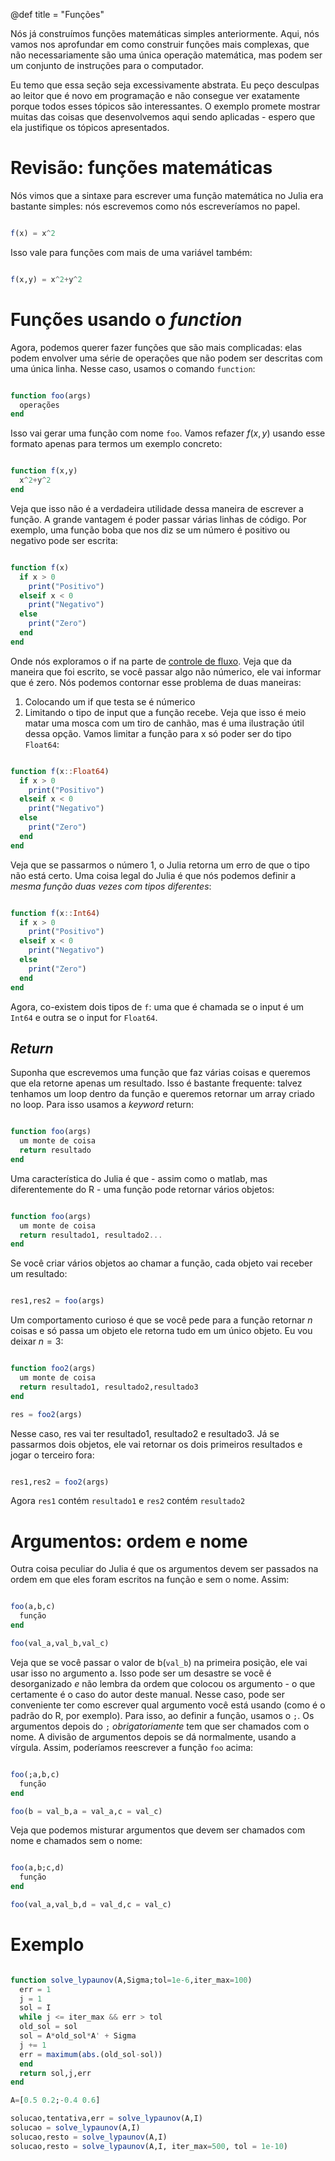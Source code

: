 @def title = "Funções"

Nós já construímos funções matemáticas simples anteriormente. Aqui, nós vamos nos aprofundar em como construir funções mais complexas, que não necessariamente são uma única operação matemática, mas podem ser um conjunto de instruções para o computador.

Eu temo que essa seção seja excessivamente abstrata. Eu peço desculpas ao leitor que é novo em programação e não consegue ver exatamente porque todos esses tópicos são interessantes. O exemplo promete mostrar muitas das coisas que desenvolvemos aqui sendo aplicadas - espero que ela justifique os tópicos apresentados.

# Revisão: funções matemáticas

Nós vimos que a sintaxe para escrever uma função matemática no Julia era bastante simples: nós escrevemos como nós escreveríamos no papel.

```julia

f(x) = x^2
```

Isso vale para funções com mais de uma variável também:

```julia

f(x,y) = x^2+y^2
```

# Funções usando o _function_

Agora, podemos querer fazer funções que são mais complicadas: elas podem envolver uma série de operações que não podem ser descritas com uma única linha. Nesse caso, usamos o comando `function`:

```julia

function foo(args)
  operações
end
```

Isso vai gerar uma função com nome `foo`. Vamos refazer $f(x,y)$ usando esse formato apenas para termos um exemplo concreto:

```julia

function f(x,y)
  x^2+y^2
end
```

Veja que isso não é a verdadeira utilidade dessa maneira de escrever a função. A grande vantagem é poder passar várias linhas de código. Por exemplo, uma função boba que nos diz se um número é positivo ou negativo pode ser escrita:

```julia

function f(x)
  if x > 0
    print("Positivo")
  elseif x < 0
    print("Negativo")
  else
    print("Zero")
  end
end
```

Onde nós exploramos o if na parte de [controle de fluxo](/pub/Controledefluxo.html). Veja que da maneira que foi escrito, se você passar algo não númerico, ele vai informar que é zero. Nós podemos contornar esse problema de duas maneiras:

1. Colocando um if que testa se é númerico
2. Limitando o tipo de input que a função recebe. Veja que isso é meio matar uma mosca com um tiro de canhão, mas é uma ilustração útil dessa opção. Vamos limitar a função para x só poder ser do tipo `Float64`:

```julia

function f(x::Float64)
  if x > 0
    print("Positivo")
  elseif x < 0
    print("Negativo")
  else
    print("Zero")
  end
end
```

Veja que se passarmos o número 1, o Julia retorna um erro de que o tipo não está certo. Uma coisa legal do Julia é que nós podemos definir a _mesma função duas vezes com tipos diferentes_:

```julia

function f(x::Int64)
  if x > 0
    print("Positivo")
  elseif x < 0
    print("Negativo")
  else
    print("Zero")
  end
end
```

Agora, co-existem dois tipos de `f`: uma que é chamada se o input é um `Int64` e outra se o input for `Float64`.

## _Return_

Suponha que escrevemos uma função que faz várias coisas e queremos que ela retorne apenas um resultado. Isso é bastante frequente: talvez tenhamos um loop dentro da função e queremos retornar um array criado no loop. Para isso usamos a _keyword_ return:

```julia

function foo(args)
  um monte de coisa
  return resultado
end
```

Uma característica do Julia é que - assim como o matlab, mas diferentemente do R - uma função pode retornar vários objetos:

```julia

function foo(args)
  um monte de coisa
  return resultado1, resultado2...
end
```

Se você criar vários objetos ao chamar a função, cada objeto vai receber um resultado:

```julia

res1,res2 = foo(args)
```

Um comportamento curioso é que se você pede para a função retornar $n$ coisas e só passa um objeto ele retorna tudo em um único objeto. Eu vou deixar $n=3$:

```julia

function foo2(args)
  um monte de coisa
  return resultado1, resultado2,resultado3
end

res = foo2(args)
```

Nesse caso, res vai ter resultado1, resultado2 e resultado3. Já se passarmos dois objetos, ele vai retornar os dois primeiros resultados e jogar o terceiro fora:

```julia

res1,res2 = foo2(args)
```

Agora `res1` contém `resultado1` e `res2` contém `resultado2`

# Argumentos: ordem e nome

Outra coisa peculiar do Julia é que os argumentos devem ser passados na ordem em que eles foram escritos na função e sem o nome. Assim:

```julia

foo(a,b,c)
  função
end

foo(val_a,val_b,val_c)
```

Veja que se você passar o valor de b(`val_b`) na primeira posição, ele vai usar isso no argumento a. Isso pode ser um desastre se você é desorganizado _e_ não lembra da ordem que colocou os argumento - o que certamente é o caso do autor deste manual. Nesse caso, pode ser conveniente ter como escrever qual argumento você está usando (como é o padrão do R, por exemplo). Para isso, ao definir a função, usamos o `;`. Os argumentos depois do `;` _obrigatoriamente_ tem que ser chamados com o nome. A divisão de argumentos depois se dá normalmente, usando a vírgula. Assim, poderíamos reescrever a função `foo` acima:

```julia

foo(;a,b,c)
  função
end

foo(b = val_b,a = val_a,c = val_c)
```

Veja que podemos misturar argumentos que devem ser chamados com nome e chamados sem o nome:

```julia

foo(a,b;c,d)
  função
end

foo(val_a,val_b,d = val_d,c = val_c)
```

# Exemplo

```julia

function solve_lypaunov(A,Sigma;tol=1e-6,iter_max=100)
  err = 1
  j = 1
  sol = I
  while j <= iter_max && err > tol
  old_sol = sol
  sol = A*old_sol*A' + Sigma
  j += 1
  err = maximum(abs.(old_sol-sol))
  end
  return sol,j,err
end

A=[0.5 0.2;-0.4 0.6]

solucao,tentativa,err = solve_lypaunov(A,I)
solucao = solve_lypaunov(A,I)
solucao,resto = solve_lypaunov(A,I)
solucao,resto = solve_lypaunov(A,I, iter_max=500, tol = 1e-10)
```
